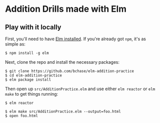 # Addition Drills made with Elm

## Play with it locally

First, you'll need to have [Elm installed](https://guide.elm-lang.org/install.html). If you're already got `npm`, it's as simple as:

```
$ npm install -g elm
```

Next, clone the repo and install the necessary packages:

```
$ git clone https://github.com/bchase/elm-addition-practice
$ cd elm-addition-practice
$ elm package install
```

Then open up `src/AdditionPractice.elm` and use either `elm reactor` or `elm make` to get things running:

```
$ elm reactor
```

```
$ elm make src/AdditionPractice.elm --output=foo.html
$ open foo.html
```
